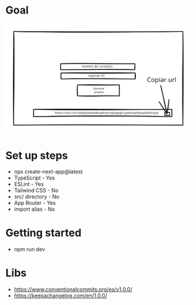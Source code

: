 # Goal 
![Landing page](landing_page.svg) 

# Set up steps
- npx create-next-app@latest
- TypeScript - Yes
- ESLint - Yes
- Tailwind CSS - No
- src/ directory - No
- App Router - Yes
- import alias - No

# Getting started
- npm run dev


# Libs
- https://www.conventionalcommits.org/es/v1.0.0/
- https://keepachangelog.com/en/1.0.0/